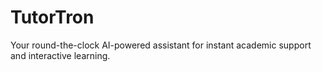 # TutorTron
Your round-the-clock AI-powered assistant for instant academic support and interactive learning.
